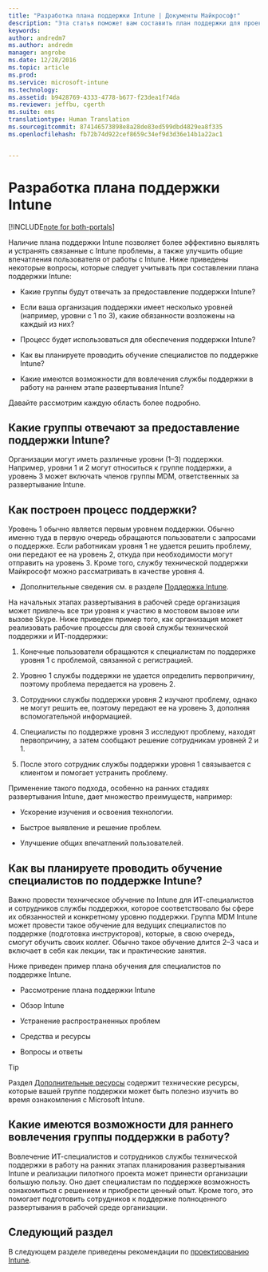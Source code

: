 ```yaml
---
title: "Разработка плана поддержки Intune | Документы Майкрософт"
description: "Эта статья поможет вам составить план поддержки для проектирования и внедрения Microsoft Intune с использованием только облачной среды."
keywords: 
author: andredm7
ms.author: andredm
manager: angrobe
ms.date: 12/28/2016
ms.topic: article
ms.prod: 
ms.service: microsoft-intune
ms.technology: 
ms.assetid: b9428769-4333-4778-b677-f23dea1f74da
ms.reviewer: jeffbu, cgerth
ms.suite: ems
translationtype: Human Translation
ms.sourcegitcommit: 874146573898e8a28de83ed599dbd4829ea8f335
ms.openlocfilehash: fb72b74d922cef8659c34ef9d3d36e14b1a22ac1


---
```


# <a name="develop-an-intune-support-plan"></a>Разработка плана поддержки Intune

[!INCLUDE[note for both-portals](../includes/note-for-both-portals.md)]

Наличие плана поддержки Intune позволяет более эффективно выявлять и устранять связанные с Intune проблемы, а также улучшить общие впечатления пользователя от работы с Intune. Ниже приведены некоторые вопросы, которые следует учитывать при составлении плана поддержки Intune:

-   Какие группы будут отвечать за предоставление поддержки Intune?

-   Если ваша организация поддержки имеет несколько уровней (например, уровни с 1 по 3), какие обязанности возложены на каждый из них?

-   Процесс будет использоваться для обеспечения поддержки Intune?

-   Как вы планируете проводить обучение специалистов по поддержке Intune?

-   Какие имеются возможности для вовлечения службы поддержки в работу на раннем этапе развертывания Intune?

Давайте рассмотрим каждую область более подробно.

## <a name="which-teams-are-responsible-for-providing-support"></a>Какие группы отвечают за предоставление поддержки Intune?

Организации могут иметь различные уровни (1–3) поддержки. Например, уровни 1 и 2 могут относиться к группе поддержки, а уровень 3 может включать членов группы MDM, ответственных за развертывание Intune.

## <a name="what-is-the-support-process"></a>Как построен процесс поддержки?

Уровень 1 обычно является первым уровнем поддержки. Обычно именно туда в первую очередь обращаются пользователи с запросами о поддержке. Если работникам уровня 1 не удается решить проблему, они передают ее на уровень 2, откуда при необходимости могут отправить на уровень 3. Кроме того, службу технической поддержки Майкрософт можно рассматривать в качестве уровня 4.

-   Дополнительные сведения см. в разделе [Поддержка Intune](https://docs.microsoft.com/intune/troubleshoot/how-to-get-support-for-microsoft-intune).

На начальных этапах развертывания в рабочей среде организация может привлечь все три уровня к участию в мостовом вызове или вызове Skype. Ниже приведен пример того, как организация может реализовать рабочие процессы для своей службы технической поддержки и ИТ-поддержки:

1.  Конечные пользователи обращаются к специалистам по поддержке уровня 1 с проблемой, связанной с регистрацией.

2.  Уровню 1 службы поддержки не удается определить первопричину, поэтому проблема передается на уровень 2.

3.  Сотрудники службы поддержки уровня 2 изучают проблему, однако не могут решить ее, поэтому передают ее на уровень 3, дополняя вспомогательной информацией.

4.  Специалисты по поддержке уровня 3 исследуют проблему, находят первопричину, а затем сообщают решение сотрудникам уровней 2 и 1.

5.  После этого сотрудник службы поддержки уровня 1 связывается с клиентом и помогает устранить проблему.

Применение такого подхода, особенно на ранних стадиях развертывания Intune, дает множество преимуществ, например:

-   Ускорение изучения и освоения технологии.

-   Быстрое выявление и решение проблем.

-   Улучшение общих впечатлений пользователей.

## <a name="how-you-plan-to-provide-intune-support-training"></a>Как вы планируете проводить обучение специалистов по поддержке Intune?

Важно провести техническое обучение по Intune для ИТ-специалистов и сотрудников службы поддержки, которое соответствовало бы сфере их обязанностей и конкретному уровню поддержки. Группа MDM Intune может провести такое обучение для ведущих специалистов по поддержке (подготовка инструкторов), которые, в свою очередь, смогут обучить своих коллег. Обычно такое обучение длится 2–3 часа и включает в себя как лекции, так и практические занятия.

Ниже приведен пример плана обучения для специалистов по поддержке Intune.

-   Рассмотрение плана поддержки Intune

-   Обзор Intune

-   Устранение распространенных проблем

-   Средства и ресурсы

-   Вопросы и ответы

>[!TIP]
> Раздел [Дополнительные ресурсы](additional-resources.md) содержит технические ресурсы, которые вашей группе поддержки может быть полезно изучить во время ознакомления с Microsoft Intune.

## <a name="what-opportunities-are-there-to-involve-the-support-team-earlier"></a>Какие имеются возможности для раннего вовлечения группы поддержки в работу?

Вовлечение ИТ-специалистов и сотрудников службы технической поддержки в работу на ранних этапах планирования развертывания Intune и реализации пилотного проекта может принести организации большую пользу. Оно дает специалистам по поддержке возможность ознакомиться с решением и приобрести ценный опыт. Кроме того, это помогает подготовить сотрудников к поддержке полноценного развертывания в рабочей среде организации.

## <a name="next-section"></a>Следующий раздел

В следующем разделе приведены рекомендации по [проектированию Intune](section-7-create-an-intune-design.md).



<!--HONumber=Jan17_HO3-->


